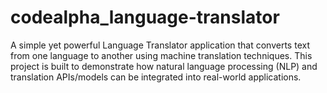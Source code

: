 # codealpha_language-translator
A simple yet powerful Language Translator application that converts text from one language to another using machine translation techniques. This project is built to demonstrate how natural language processing (NLP) and translation APIs/models can be integrated into real-world applications.
